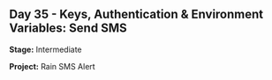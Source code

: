 ## Day 35 - Keys, Authentication & Environment Variables: Send SMS

**Stage:** Intermediate

**Project:** Rain SMS Alert